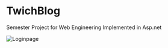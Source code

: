 # TwichBlog
Semester Project for Web Engineering Implemented in Asp.net 


![Loginpage](https://user-images.githubusercontent.com/36065735/62838859-3fed9b80-bc9b-11e9-84aa-35cace90ebe5.png)
